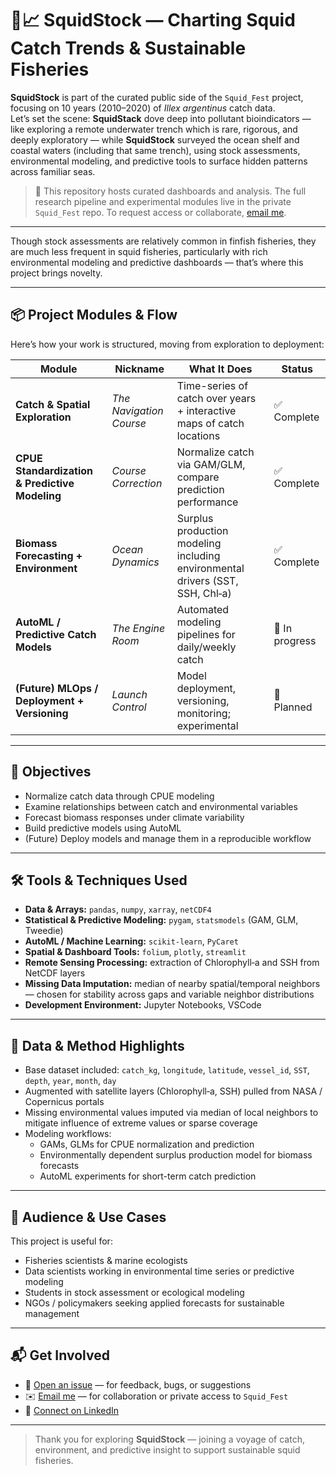 # 🐙📈 SquidStock — Charting Squid Catch Trends & Sustainable Fisheries

**SquidStock** is part of the curated public side of the `Squid_Fest` project, focusing on 10 years (2010–2020) of *Illex argentinus* catch data.  
Let’s set the scene: **SquidStack** dove deep into pollutant bioindicators — like exploring a remote underwater trench which is rare, rigorous, and deeply exploratory — while **SquidStock** surveyed the ocean shelf and coastal waters (including that same trench), using stock assessments, environmental modeling, and predictive tools to surface hidden patterns across familiar seas.
> 🛂 This repository hosts curated dashboards and analysis. The full research pipeline and experimental modules live in the private `Squid_Fest` repo. To request access or collaborate, [email me](mailto:euchiejnpierre@gmail.com).

---

Though stock assessments are relatively common in finfish fisheries, they are much less frequent in squid fisheries, particularly with rich environmental modeling and predictive dashboards — that’s where this project brings novelty.

---

## 📦 Project Modules & Flow

Here’s how your work is structured, moving from exploration to deployment:

| Module | Nickname | What It Does | Status |
|---|---|----------------|--------|
| **Catch & Spatial Exploration** | *The Navigation Course* | Time-series of catch over years + interactive maps of catch locations | ✅ Complete |
| **CPUE Standardization & Predictive Modeling** | *Course Correction* | Normalize catch via GAM/GLM, compare prediction performance | ✅ Complete |
| **Biomass Forecasting + Environment** | *Ocean Dynamics* | Surplus production modeling including environmental drivers (SST, SSH, Chl‑a) | ✅ Complete |
| **AutoML / Predictive Catch Models** | *The Engine Room* | Automated modeling pipelines for daily/weekly catch | 🔄 In progress |
| **(Future) MLOps / Deployment + Versioning** | *Launch Control* | Model deployment, versioning, monitoring; experimental | 🧪 Planned |

---

## 🎯 Objectives

- Normalize catch data through CPUE modeling  
- Examine relationships between catch and environmental variables  
- Forecast biomass responses under climate variability  
- Build predictive models using AutoML  
- (Future) Deploy models and manage them in a reproducible workflow

---

## 🛠 Tools & Techniques Used

- **Data & Arrays:** `pandas`, `numpy`, `xarray`, `netCDF4`  
- **Statistical & Predictive Modeling:** `pygam`, `statsmodels` (GAM, GLM, Tweedie)  
- **AutoML / Machine Learning:** `scikit-learn`, `PyCaret`  
- **Spatial & Dashboard Tools:** `folium`, `plotly`, `streamlit`  
- **Remote Sensing Processing:** extraction of Chlorophyll‑a and SSH from NetCDF layers  
- **Missing Data Imputation:** median of nearby spatial/temporal neighbors — chosen for stability across gaps and variable neighbor distributions  
- **Development Environment:** Jupyter Notebooks, VSCode  

---

## 📌 Data & Method Highlights

- Base dataset included: `catch_kg`, `longitude`, `latitude`, `vessel_id`, `SST`, `depth`, `year`, `month`, `day`  
- Augmented with satellite layers (Chlorophyll‑a, SSH) pulled from NASA / Copernicus portals  
- Missing environmental values imputed via median of local neighbors to mitigate influence of extreme values or sparse coverage  
- Modeling workflows:
  - GAMs, GLMs for CPUE normalization and prediction  
  - Environmentally dependent surplus production model for biomass forecasts  
  - AutoML experiments for short-term catch prediction  

---

## 👥 Audience & Use Cases

This project is useful for:

- Fisheries scientists & marine ecologists  
- Data scientists working in environmental time series or predictive modeling  
- Students in stock assessment or ecological modeling  
- NGOs / policymakers seeking applied forecasts for sustainable management

---

## 📬 Get Involved

- 🐛 [Open an issue](https://github.com/Euchie23/SquidStock/issues) — for feedback, bugs, or suggestions  
- ✉️ [Email me](mailto:euchiejnpierre@gmail.com) — for collaboration or private access to `Squid_Fest`  
- 💼 [Connect on LinkedIn](https://www.linkedin.com/in/euchiejnpierre/)

---

> Thank you for exploring **SquidStock** — joining a voyage of catch, environment, and predictive insight to support sustainable squid fisheries.  
